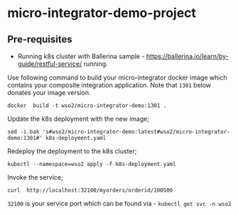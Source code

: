 # micro-integrator-demo-project

## Pre-requisites 
- Running k8s cluster with Ballerina sample - https://ballerina.io/learn/by-guide/restful-service/ running.

Use following command to build your micro-integrator docker image which contains your composite integration application. Note that `1301` below donates your image version.

```docker  build -t wso2/micro-integrator-demo:1301 .```

Update the k8s deployment with the new image;

```sed -i.bak 's#wso2/micro-integrator-demo:latest#wso2/micro-integrator-demo:1301#' k8s-deployment.yaml```

Redeploy the deployment to the k8s cluster;

```kubectl --namespace=wso2 apply -f k8s-deployment.yaml```

Invoke the service;

```curl  http://localhost:32100/myorders/orderid/100500```

`32100` is your service port which can be found via - ```kubectl get svc -n wso2```
